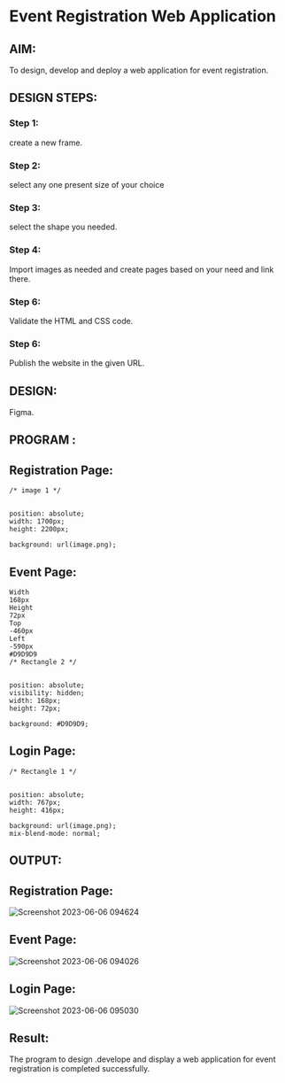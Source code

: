 # Event Registration Web Application

## AIM:
To design, develop and deploy a web application for event registration.

## DESIGN STEPS:

### Step 1:

create a new frame.

### Step 2:

select any one present size of your choice

### Step 3:

select the shape you needed.

### Step 4:


Import images as needed and create pages based on your need and link there.



### Step 6:

Validate the HTML and CSS code.

### Step 6:

Publish the website in the given URL.

## DESIGN:
Figma.
## PROGRAM :
## Registration Page:
```
/* image 1 */


position: absolute;
width: 1700px;
height: 2200px;

background: url(image.png);
```
## Event Page:
```
Width
168px
Height
72px
Top
-460px
Left
-590px
#D9D9D9
/* Rectangle 2 */


position: absolute;
visibility: hidden;
width: 168px;
height: 72px;

background: #D9D9D9;
```
## Login Page:
```
/* Rectangle 1 */


position: absolute;
width: 767px;
height: 416px;

background: url(image.png);
mix-blend-mode: normal;
```
## OUTPUT:
## Registration Page:
![Screenshot 2023-06-06 094624](https://github.com/gokul-sureshkumar/event-registration/assets/121148715/3128a5a4-8ab2-4a5c-a3aa-09329b349289)

## Event Page:
![Screenshot 2023-06-06 094026](https://github.com/gokul-sureshkumar/event-registration/assets/121148715/179d4895-5ae8-4dcd-b0fc-f49480c9185c)

## Login Page:
![Screenshot 2023-06-06 095030](https://github.com/gokul-sureshkumar/event-registration/assets/121148715/5caa8bdb-adb8-4223-a494-6f671742c422)


## Result:

The program to design .develope and display a web application for event registration is completed successfully.


